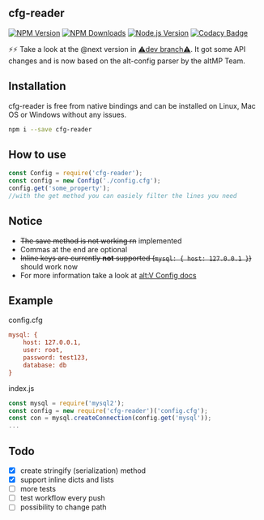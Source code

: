 ﻿## cfg-reader

[![NPM Version][npm-image]][npm-url]
[![NPM Downloads][downloads-image]][downloads-url]
[![Node.js Version][node-version-image]][node-version-url]
[![Codacy Badge](https://api.codacy.com/project/badge/Grade/865f452f649248989b121761bda06fcc)](https://app.codacy.com/gh/Timo972/cfg-reader?utm_source=github.com&utm_medium=referral&utm_content=Timo972/cfg-reader&utm_campaign=Badge_Grade_Settings)

⚡⚡ Take a look at the @next version in [⚠dev branch⚠](https://github.com/Timo972/cfg-reader/tree/dev).
It got some API changes and is now based on the alt-config parser by the altMP Team.

## Installation

cfg-reader is free from native bindings and can be installed on Linux, Mac OS or Windows without any issues.

```bash
npm i --save cfg-reader
```

## How to use

```js
const Config = require('cfg-reader');
const config = new Config('./config.cfg');
config.get('some_property');
//with the get method you can easiely filter the lines you need
```

## Notice

 - ~~The save method is not working rn~~ implemented
 - Commas at the end are optional
 - ~~Inline keys are currently **not** supported (``mysql: { host: 127.0.0.1 }``)~~ should work now
 - For more information take a look at [alt:V Config docs](https://docs.altv.mp/articles/configs/index.html)

## Example

config.cfg
```cfg
mysql: {
    host: 127.0.0.1,
    user: root,
    password: test123,
    database: db
}
```

index.js
```js
const mysql = require('mysql2');
const config = new require('cfg-reader')('config.cfg');
const con = mysql.createConnection(config.get('mysql'));
...
```

## Todo
- [x] create stringify (serialization) method
- [x] support inline dicts and lists
- [ ] more tests
- [ ] test workflow every push
- [ ] possibility to change path

[npm-image]: https://img.shields.io/npm/v/cfg-reader.svg
[npm-url]: https://npmjs.org/package/cfg-reader
[node-version-image]: http://img.shields.io/node/v/cfg-reader.svg
[node-version-url]: http://nodejs.org/download/
[downloads-image]: https://img.shields.io/npm/dm/cfg-reader.svg
[downloads-url]: https://npmjs.org/package/cfg-reader

